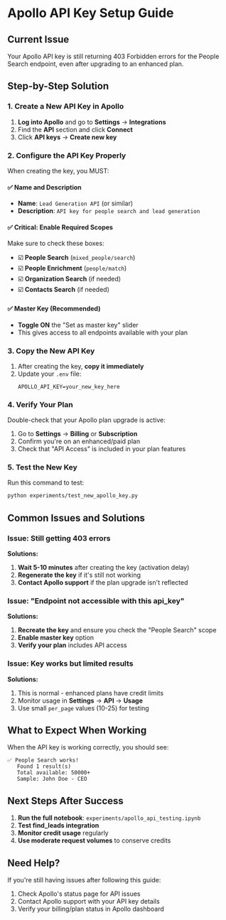 # Apollo API Key Setup Guide

## Current Issue
Your Apollo API key is still returning 403 Forbidden errors for the People Search endpoint, even after upgrading to an enhanced plan.

## Step-by-Step Solution

### 1. Create a New API Key in Apollo

1. **Log into Apollo** and go to **Settings** → **Integrations**
2. Find the **API** section and click **Connect**
3. Click **API keys** → **Create new key**

### 2. Configure the API Key Properly

When creating the key, you MUST:

#### ✅ Name and Description
- **Name**: `Lead Generation API` (or similar)
- **Description**: `API key for people search and lead generation`

#### ✅ Critical: Enable Required Scopes
Make sure to check these boxes:
- ☑️ **People Search** (`mixed_people/search`)
- ☑️ **People Enrichment** (`people/match`)
- ☑️ **Organization Search** (if needed)
- ☑️ **Contacts Search** (if needed)

#### ✅ Master Key (Recommended)
- **Toggle ON** the "Set as master key" slider
- This gives access to all endpoints available with your plan

### 3. Copy the New API Key

1. After creating the key, **copy it immediately**
2. Update your `.env` file:
   ```
   APOLLO_API_KEY=your_new_key_here
   ```

### 4. Verify Your Plan

Double-check that your Apollo plan upgrade is active:
1. Go to **Settings** → **Billing** or **Subscription**
2. Confirm you're on an enhanced/paid plan
3. Check that "API Access" is included in your plan features

### 5. Test the New Key

Run this command to test:
```bash
python experiments/test_new_apollo_key.py
```

## Common Issues and Solutions

### Issue: Still getting 403 errors
**Solutions:**
1. **Wait 5-10 minutes** after creating the key (activation delay)
2. **Regenerate the key** if it's still not working
3. **Contact Apollo support** if the plan upgrade isn't reflected

### Issue: "Endpoint not accessible with this api_key"
**Solutions:**
1. **Recreate the key** and ensure you check the "People Search" scope
2. **Enable master key** option
3. **Verify your plan** includes API access

### Issue: Key works but limited results
**Solutions:**
1. This is normal - enhanced plans have credit limits
2. Monitor usage in **Settings** → **API** → **Usage**
3. Use small `per_page` values (10-25) for testing

## What to Expect When Working

When the API key is working correctly, you should see:
```
✅ People Search works!
   Found 1 result(s)
   Total available: 50000+
   Sample: John Doe - CEO
```

## Next Steps After Success

1. **Run the full notebook**: `experiments/apollo_api_testing.ipynb`
2. **Test find_leads integration**
3. **Monitor credit usage** regularly
4. **Use moderate request volumes** to conserve credits

## Need Help?

If you're still having issues after following this guide:
1. Check Apollo's status page for API issues
2. Contact Apollo support with your API key details
3. Verify your billing/plan status in Apollo dashboard 
